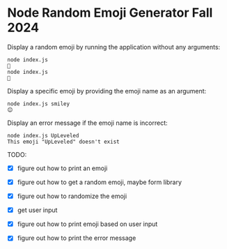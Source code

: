 # Node Random Emoji Generator Fall 2024

Display a random emoji by running the application without any arguments:

```
node index.js
🥹
node index.js
🦊
```

Display a specific emoji by providing the emoji name as an argument:

```
node index.js smiley
😊
```

Display an error message if the emoji name is incorrect:

```
node index.js UpLeveled
This emoji "UpLeveled" doesn't exist
```

TODO:

- [x] figure out how to print an emoji
- [x] figure out how to get a random emoji, maybe form library
- [x] figure out how to randomize the emoji

- [x] get user input
- [x] figure out how to print emoji based on user input
- [x] figure out how to print the error message
